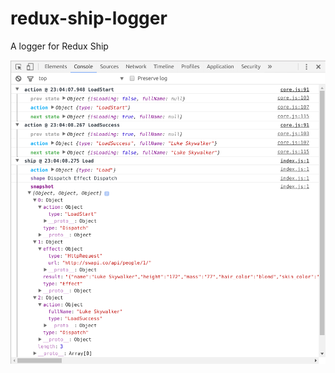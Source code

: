 # redux-ship-logger
A logger for Redux Ship

<img src='https://raw.githubusercontent.com/clarus/redux-ship-logger/master/logger.png' alt='Screenshot' width='700px'>
